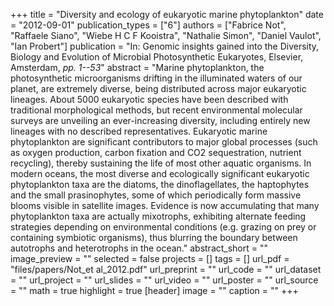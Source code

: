 +++
title = "Diversity and ecology of eukaryotic marine phytoplankton"
date = "2012-09-01"
publication_types = ["6"]
authors = ["Fabrice Not", "Raffaele Siano", "Wiebe H C F Kooistra", "Nathalie Simon", "Daniel Vaulot", "Ian Probert"]
publication = "In: Genomic insights gained into the Diversity, Biology and Evolution of Microbial Photosynthetic Eukaryotes, Elsevier, Amsterdam, _pp. 1--53_"
abstract = "Marine phytoplankton, the photosynthetic microorganisms drifting in the illuminated waters of our planet, are extremely diverse, being distributed across major eukaryotic lineages. About 5000 eukaryotic species have been described with traditional morphological methods, but recent environmental molecular surveys are unveiling an ever-increasing diversity, including entirely new lineages with no described representatives. Eukaryotic marine phytoplankton are significant contributors to major global processes (such as oxygen production, carbon fixation and CO2 sequestration, nutrient recycling), thereby sustaining the life of most other aquatic organisms. In modern oceans, the most diverse and ecologically significant eukaryotic phytoplankton taxa are the diatoms, the dinoflagellates, the haptophytes and the small prasinophytes, some of which periodically form massive blooms visible in satellite images. Evidence is now accumulating that many phytoplankton taxa are actually mixotrophs, exhibiting alternate feeding strategies depending on environmental conditions (e.g. grazing on prey or containing symbiotic organisms), thus blurring the boundary between autotrophs and heterotrophs in the ocean."
abstract_short = ""
image_preview = ""
selected = false
projects = []
tags = []
url_pdf = "files/papers/Not_et al_2012.pdf"
url_preprint = ""
url_code = ""
url_dataset = ""
url_project = ""
url_slides = ""
url_video = ""
url_poster = ""
url_source = ""
math = true
highlight = true
[header]
image = ""
caption = ""
+++
